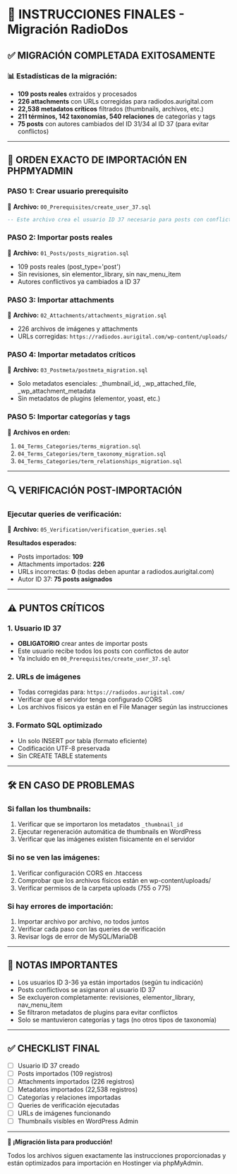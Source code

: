 # 🚀 INSTRUCCIONES FINALES - Migración RadioDos

## ✅ MIGRACIÓN COMPLETADA EXITOSAMENTE

### 📊 Estadísticas de la migración:
- **109 posts reales** extraídos y procesados
- **226 attachments** con URLs corregidas para radiodos.aurigital.com
- **22,538 metadatos críticos** filtrados (thumbnails, archivos, etc.)
- **211 términos, 142 taxonomías, 540 relaciones** de categorías y tags
- **75 posts** con autores cambiados del ID 31/34 al ID 37 (para evitar conflictos)

---

## 🎯 ORDEN EXACTO DE IMPORTACIÓN EN PHPMYADMIN

### PASO 1: Crear usuario prerequisito
📁 **Archivo:** `00_Prerequisites/create_user_37.sql`
```sql
-- Este archivo crea el usuario ID 37 necesario para posts con conflictos de autor
```

### PASO 2: Importar posts reales
📁 **Archivo:** `01_Posts/posts_migration.sql`
- 109 posts reales (post_type='post')
- Sin revisiones, sin elementor_library, sin nav_menu_item
- Autores conflictivos ya cambiados a ID 37

### PASO 3: Importar attachments
📁 **Archivo:** `02_Attachments/attachments_migration.sql`
- 226 archivos de imágenes y attachments
- URLs corregidas: `https://radiodos.aurigital.com/wp-content/uploads/`

### PASO 4: Importar metadatos críticos
📁 **Archivo:** `03_Postmeta/postmeta_migration.sql`
- Solo metadatos esenciales: _thumbnail_id, _wp_attached_file, _wp_attachment_metadata
- Sin metadatos de plugins (elementor, yoast, etc.)

### PASO 5: Importar categorías y tags
📁 **Archivos en orden:**
1. `04_Terms_Categories/terms_migration.sql`
2. `04_Terms_Categories/term_taxonomy_migration.sql`
3. `04_Terms_Categories/term_relationships_migration.sql`

---

## 🔍 VERIFICACIÓN POST-IMPORTACIÓN

### Ejecutar queries de verificación:
📁 **Archivo:** `05_Verification/verification_queries.sql`

**Resultados esperados:**
- Posts importados: **109**
- Attachments importados: **226**
- URLs incorrectas: **0** (todas deben apuntar a radiodos.aurigital.com)
- Autor ID 37: **75 posts asignados**

---

## ⚠️ PUNTOS CRÍTICOS

### 1. Usuario ID 37
- **OBLIGATORIO** crear antes de importar posts
- Este usuario recibe todos los posts con conflictos de autor
- Ya incluido en `00_Prerequisites/create_user_37.sql`

### 2. URLs de imágenes
- Todas corregidas para: `https://radiodos.aurigital.com/`
- Verificar que el servidor tenga configurado CORS
- Los archivos físicos ya están en el File Manager según las instrucciones

### 3. Formato SQL optimizado
- Un solo INSERT por tabla (formato eficiente)
- Codificación UTF-8 preservada
- Sin CREATE TABLE statements

---

## 🛠️ EN CASO DE PROBLEMAS

### Si fallan los thumbnails:
1. Verificar que se importaron los metadatos `_thumbnail_id`
2. Ejecutar regeneración automática de thumbnails en WordPress
3. Verificar que las imágenes existen físicamente en el servidor

### Si no se ven las imágenes:
1. Verificar configuración CORS en .htaccess
2. Comprobar que los archivos físicos están en wp-content/uploads/
3. Verificar permisos de la carpeta uploads (755 o 775)

### Si hay errores de importación:
1. Importar archivo por archivo, no todos juntos
2. Verificar cada paso con las queries de verificación
3. Revisar logs de error de MySQL/MariaDB

---

## 📝 NOTAS IMPORTANTES

- Los usuarios ID 3-36 ya están importados (según tu indicación)
- Posts conflictivos se asignaron al usuario ID 37
- Se excluyeron completamente: revisiones, elementor_library, nav_menu_item
- Se filtraron metadatos de plugins para evitar conflictos
- Solo se mantuvieron categorías y tags (no otros tipos de taxonomía)

---

## ✅ CHECKLIST FINAL

- [ ] Usuario ID 37 creado
- [ ] Posts importados (109 registros)
- [ ] Attachments importados (226 registros)  
- [ ] Metadatos importados (22,538 registros)
- [ ] Categorías y relaciones importadas
- [ ] Queries de verificación ejecutadas
- [ ] URLs de imágenes funcionando
- [ ] Thumbnails visibles en WordPress Admin

---

**🎉 ¡Migración lista para producción!**

Todos los archivos siguen exactamente las instrucciones proporcionadas y están optimizados para importación en Hostinger via phpMyAdmin.
